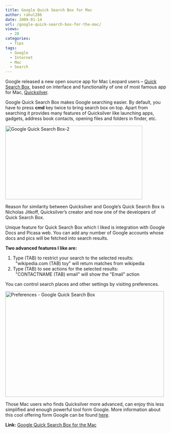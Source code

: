 ```yaml
---
title: Google Quick Search Box for Mac
author: rahul286
date: 2009-01-14
url: /google-quick-search-box-for-the-mac/
views:
  - 28
categories:
  - Tips
tags:
  - Google
  - Internet
  - Mac
  - Search
---
```

Google released a new open source app for Mac Leopard users – <a href="http://code.google.com/p/qsb-mac/" onclick="_gaq.push(['_trackEvent', 'outbound-article', 'http://code.google.com/p/qsb-mac/', 'Quick Search Box']);" >Quick Search Box</a>, based on interface and functionality of one of most famous app for Mac, <a href="http://www.blacktree.com/" onclick="_gaq.push(['_trackEvent', 'outbound-article', 'http://www.blacktree.com/', 'Quicksilver']);" >Quicksilver</a>.

Google Quick Search Box makes Google searching easier. By default, you have to press **cmd** key twice to bring search box on top. Apart from searching it provides many features of Quicksilver like launching apps, gadgets, address book contacts, opening files and folders in finder, etc.</p> 

[<img class="wp-image-50857" style="border-top-width: 0px;border-left-width: 0px;border-bottom-width: 0px;border-right-width: 0px" height="231" alt="Google Quick Search Box-2" src="http://cdn.devilsworkshop.org/files/2009/01/googlequicksearchbox2-thumb.png" width="429" border="0" />][1] 

Reason for similarity between Quicksilver and Google’s Quick Search Box is Nicholas Jitkoff, Quicksilver&#8217;s creator and now one of the developers of Quick Search Box.

Unique feature for Quick Search Box which I liked is integration with Google Docs and Picasa web. You can add any number of Google accounts whose docs and pics will be fetched into search results.

**Two advanced features I like are:**

  1. Type (TAB) to restrict your search to the selected results:   
    &#160; "wikipedia.com (TAB) toy" will return matches from wikipedia 
  2. Type (TAB) to see actions for the selected results:   
    &#160; "CONTACTNAME (TAB) email" will show the "Email" action 

You can control search places and other settings by visiting preferences.

[<img style="border-right: 0px;border-top: 0px;border-left: 0px;border-bottom: 0px" height="331" alt="Preferences - Google Quick Search Box" src="http://cdn.devilsworkshop.org/files/2009/01/preferencesgooglequicksearchbox-thumb.png" width="497" border="0" />][2] 

Those Mac users who finds Quicksilver more advanced, can enjoy this less simplified and enough powerful tool form Google. More information about this cool offering form Google can be found <a href="http://code.google.com/p/qsb-mac/wiki/GettingStarted" onclick="_gaq.push(['_trackEvent', 'outbound-article', 'http://code.google.com/p/qsb-mac/wiki/GettingStarted', 'here']);" >here</a>. 

**Link:** <a href="http://code.google.com/p/qsb-mac/" onclick="_gaq.push(['_trackEvent', 'outbound-article', 'http://code.google.com/p/qsb-mac/', 'Google Quick Search Box for the Mac']);" >Google Quick Search Box for the Mac</a>

 [1]: http://cdn.devilsworkshop.org/files/2009/01/googlequicksearchbox2.png
 [2]: http://cdn.devilsworkshop.org/files/2009/01/preferencesgooglequicksearchbox.png
